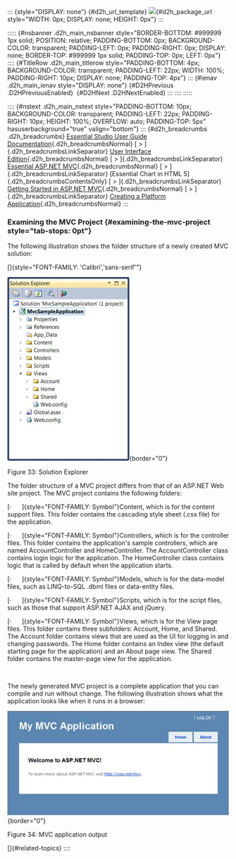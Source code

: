 ::: {style="DISPLAY: none"}
[](ms-xhelp:///?Id=d2h_url_template){#d2h_url_template} ![](!package_url!){#d2h_package_url style="WIDTH: 0px; DISPLAY: none; HEIGHT: 0px"}
:::

::::: {#nsbanner .d2h_main_nsbanner style="BORDER-BOTTOM: #999999 1px solid; POSITION: relative; PADDING-BOTTOM: 0px; BACKGROUND-COLOR: transparent; PADDING-LEFT: 0px; PADDING-RIGHT: 0px; DISPLAY: none; BORDER-TOP: #999999 1px solid; PADDING-TOP: 0px; LEFT: 0px"}
:::: {#TitleRow .d2h_main_titlerow style="PADDING-BOTTOM: 4px; BACKGROUND-COLOR: transparent; PADDING-LEFT: 22px; WIDTH: 100%; PADDING-RIGHT: 10px; DISPLAY: none; PADDING-TOP: 4px"}
::: {#ienav .d2h_main_ienav style="DISPLAY: none"}
[](ms-xhelp:///?Id=6940b6cc-bb2e-455a-9b3b-a67f16b09433){#D2HPrevious .D2HPreviousEnabled}  [](ms-xhelp:///?Id=0a17c205-52c4-4f30-9f54-116c55ce3a9c){#D2HNext .D2HNextEnabled}
:::
::::
:::::

:::: {#nstext .d2h_main_nstext style="PADDING-BOTTOM: 10px; BACKGROUND-COLOR: transparent; PADDING-LEFT: 22px; PADDING-RIGHT: 10px; HEIGHT: 100%; OVERFLOW: auto; PADDING-TOP: 5px" hasuserbackground="true" valign="bottom"}
::: {#d2h_breadcrumbs .d2h_breadcrumbs}
[Essential Studio User Guide Documentation](ms-xhelp:///?Id=12457748-09e3-4d74-a240-8e049cedf030){.d2h_breadcrumbsNormal} [ \> ]{.d2h_breadcrumbsLinkSeparator} [User Interface Edition](ms-xhelp:///?Id=c29296b7-531c-413b-a0ec-488ca1f7f669){.d2h_breadcrumbsNormal} [ \> ]{.d2h_breadcrumbsLinkSeparator} [Essential ASP.NET MVC](ms-xhelp:///?Id=4b14e7d1-65c4-4f67-b1aa-2c37709905a5){.d2h_breadcrumbsNormal} [ \> ]{.d2h_breadcrumbsLinkSeparator} [Essential Chart in HTML 5]{.d2h_breadcrumbsContentsOnly} [ \> ]{.d2h_breadcrumbsLinkSeparator} [Getting Started in ASP.NET MVC](ms-xhelp:///?Id=7be0cc3e-239f-44db-9c07-5f5ed873d123){.d2h_breadcrumbsNormal} [ \> ]{.d2h_breadcrumbsLinkSeparator} [Creating a Platform Application](ms-xhelp:///?Id=6940b6cc-bb2e-455a-9b3b-a67f16b09433){.d2h_breadcrumbsNormal}
:::

### Examining the MVC Project {#examining-the-mvc-project style="tab-stops: 0pt"}

The following illustration shows the folder structure of a newly created MVC solution:

[]{style="FONT-FAMILY: 'Calibri','sans-serif'"} 

![](ImagesExt/image106_37.jpg){border="0"}

Figure 33: Solution Explorer

The folder structure of a MVC project differs from that of an ASP.NET Web site project. The MVC project contains the following folders:

[·      ]{style="FONT-FAMILY: Symbol"}Content, which is for the content support files. This folder contains the cascading style sheet (.css file) for the application.

[·      ]{style="FONT-FAMILY: Symbol"}Controllers, which is for the controller files. This folder contains the application\'s sample controllers, which are named AccountController and HomeController. The AccountController class contains login logic for the application. The HomeController class contains logic that is called by default when the application starts.

[·      ]{style="FONT-FAMILY: Symbol"}Models, which is for the data-model files, such as LINQ-to-SQL .dbml files or data-entity files.

[·      ]{style="FONT-FAMILY: Symbol"}Scripts, which is for the script files, such as those that support ASP.NET AJAX and jQuery.

[·      ]{style="FONT-FAMILY: Symbol"}Views, which is for the View page files. This folder contains three subfolders: Account, Home, and Shared. The Account folder contains views that are used as the UI for logging in and changing passwords. The Home folder contains an Index view (the default starting page for the application) and an About page view. The Shared folder contains the master-page view for the application.

 

The newly generated MVC project is a complete application that you can compile and run without change. The following illustration shows what the application looks like when it runs in a browser:

![](ImagesExt/image106_38.jpg){border="0"}

Figure 34: MVC application output

[]{#related-topics}
::::
